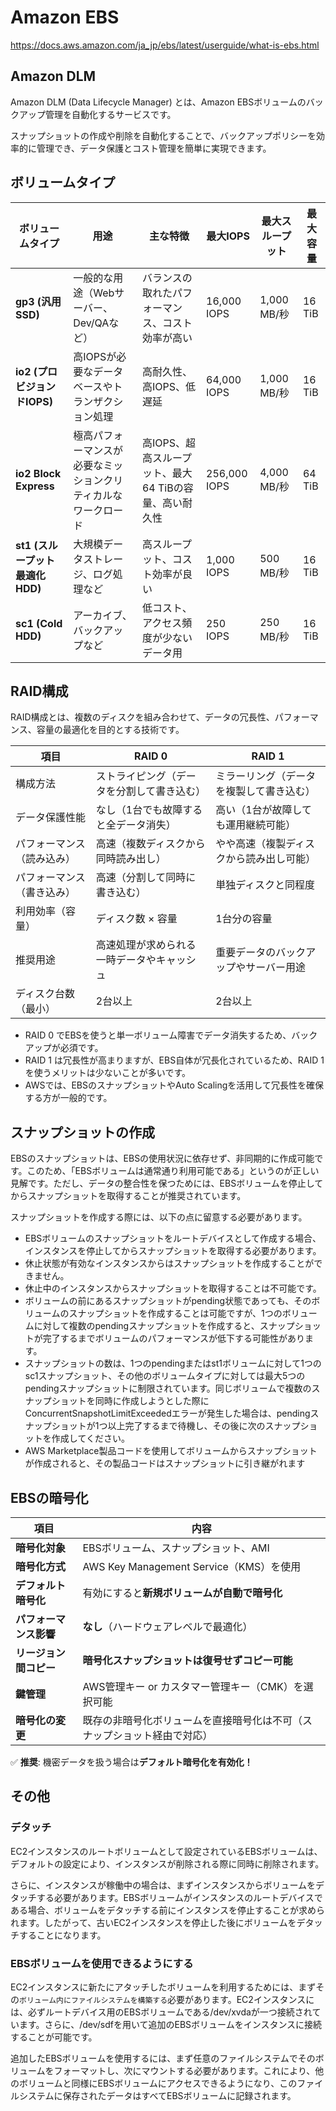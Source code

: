 # Amazon EBS

https://docs.aws.amazon.com/ja_jp/ebs/latest/userguide/what-is-ebs.html

## Amazon DLM

Amazon DLM (Data Lifecycle Manager) とは、Amazon EBSボリュームのバックアップ管理を自動化するサービスです。

スナップショットの作成や削除を自動化することで、バックアップポリシーを効率的に管理でき、データ保護とコスト管理を簡単に実現できます。

## ボリュームタイプ

| ボリュームタイプ              | 用途                                    | 主な特徴                                         | 最大IOPS             | 最大スループット   | 最大容量        |
|-----------------------------|---------------------------------------|-------------------------------------------------|----------------------|-------------------|-----------------|
| **gp3 (汎用SSD)**           | 一般的な用途（Webサーバー、Dev/QAなど）  | バランスの取れたパフォーマンス、コスト効率が高い   | 16,000 IOPS          | 1,000 MB/秒       | 16 TiB          |
| **io2 (プロビジョンドIOPS)** | 高IOPSが必要なデータベースやトランザクション処理 | 高耐久性、高IOPS、低遅延                        | 64,000 IOPS          | 1,000 MB/秒       | 16 TiB          |
| **io2 Block Express**       | 極高パフォーマンスが必要なミッションクリティカルなワークロード | 高IOPS、超高スループット、最大64 TiBの容量、高い耐久性 | 256,000 IOPS         | 4,000 MB/秒       | 64 TiB          |
| **st1 (スループット最適化HDD)** | 大規模データストレージ、ログ処理など      | 高スループット、コスト効率が良い                 | 1,000 IOPS           | 500 MB/秒         | 16 TiB          |
| **sc1 (Cold HDD)**          | アーカイブ、バックアップなど            | 低コスト、アクセス頻度が少ないデータ用            | 250 IOPS             | 250 MB/秒         | 16 TiB          |


## RAID構成

RAID構成とは、複数のディスクを組み合わせて、データの冗長性、パフォーマンス、容量の最適化を目的とする技術です。

| 項目                   | RAID 0                                 | RAID 1                                 |
|------------------------|-----------------------------------------|-----------------------------------------|
| 構成方法               | ストライピング（データを分割して書き込む） | ミラーリング（データを複製して書き込む） |
| データ保護性能         | なし（1台でも故障すると全データ消失）    | 高い（1台が故障しても運用継続可能）      |
| パフォーマンス（読み込み） | 高速（複数ディスクから同時読み出し）     | やや高速（複製ディスクから読み出し可能） |
| パフォーマンス（書き込み） | 高速（分割して同時に書き込む）           | 単独ディスクと同程度                     |
| 利用効率（容量）        | ディスク数 × 容量                        | 1台分の容量                              |
| 推奨用途               | 高速処理が求められる一時データやキャッシュ | 重要データのバックアップやサーバー用途    |
| ディスク台数（最小）    | 2台以上                                 | 2台以上                                  |

- RAID 0 でEBSを使うと単一ボリューム障害でデータ消失するため、バックアップが必須です。
- RAID 1 は冗長性が高まりますが、EBS自体が冗長化されているため、RAID 1を使うメリットは少ないことが多いです。
- AWSでは、EBSのスナップショットやAuto Scalingを活用して冗長性を確保する方が一般的です。

## スナップショットの作成

EBSのスナップショットは、EBSの使用状況に依存せず、非同期的に作成可能です。このため、「EBSボリュームは通常通り利用可能である」というのが正しい見解です。ただし、データの整合性を保つためには、EBSボリュームを停止してからスナップショットを取得することが推奨されています。

スナップショットを作成する際には、以下の点に留意する必要があります。

- EBSボリュームのスナップショットをルートデバイスとして作成する場合、インスタンスを停止してからスナップショットを取得する必要があります。
- 休止状態が有効なインスタンスからはスナップショットを作成することができません。
- 休止中のインスタンスからスナップショットを取得することは不可能です。
- ボリュームの前にあるスナップショットがpending状態であっても、そのボリュームのスナップショットを作成することは可能ですが、1つのボリュームに対して複数のpendingスナップショットを作成すると、スナップショットが完了するまでボリュームのパフォーマンスが低下する可能性があります。
- スナップショットの数は、1つのpendingまたはst1ボリュームに対して1つのsc1スナップショット、その他のボリュームタイプに対しては最大5つのpendingスナップショットに制限されています。同じボリュームで複数のスナップショットを同時に作成しようとした際にConcurrentSnapshotLimitExceededエラーが発生した場合は、pendingスナップショットが1つ以上完了するまで待機し、その後に次のスナップショットを作成してください。
- AWS Marketplace製品コードを使用してボリュームからスナップショットが作成されると、その製品コードはスナップショットに引き継がれます

## EBSの暗号化

| **項目** | **内容** |
|---------|---------|
| **暗号化対象** | EBSボリューム、スナップショット、AMI |
| **暗号化方式** | AWS Key Management Service（KMS）を使用 |
| **デフォルト暗号化** | 有効にすると**新規ボリュームが自動で暗号化** |
| **パフォーマンス影響** | **なし**（ハードウェアレベルで最適化） |
| **リージョン間コピー** | **暗号化スナップショットは復号せずコピー可能** |
| **鍵管理** | AWS管理キー or カスタマー管理キー（CMK）を選択可能 |
| **暗号化の変更** | 既存の非暗号化ボリュームを直接暗号化は不可（スナップショット経由で対応） |

✅ **推奨**: 機密データを扱う場合は**デフォルト暗号化を有効化！**


## その他

### デタッチ

EC2インスタンスのルートボリュームとして設定されているEBSボリュームは、デフォルトの設定により、インスタンスが削除される際に同時に削除されます。

さらに、インスタンスが稼働中の場合は、まずインスタンスからボリュームをデタッチする必要があります。EBSボリュームがインスタンスのルートデバイスである場合、ボリュームをデタッチする前にインスタンスを停止することが求められます。したがって、古いEC2インスタンスを停止した後にボリュームをデタッチすることになります。

### EBSボリュームを使用できるようにする

EC2インスタンスに新たにアタッチしたボリュームを利用するためには、まずその`ボリューム内にファイルシステムを構築する`必要があります。EC2インスタンスには、必ずルートデバイス用のEBSボリュームである/dev/xvdaが一つ接続されています。さらに、/dev/sdfを用いて追加のEBSボリュームをインスタンスに接続することが可能です。

追加したEBSボリュームを使用するには、まず任意のファイルシステムでそのボリュームをフォーマットし、次にマウントする必要があります。これにより、他のボリュームと同様にEBSボリュームにアクセスできるようになり、このファイルシステムに保存されたデータはすべてEBSボリュームに記録されます。
